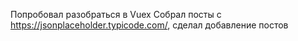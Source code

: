 Попробовал разобраться в Vuex
Собрал посты с https://jsonplaceholder.typicode.com/, сделал добавление постов